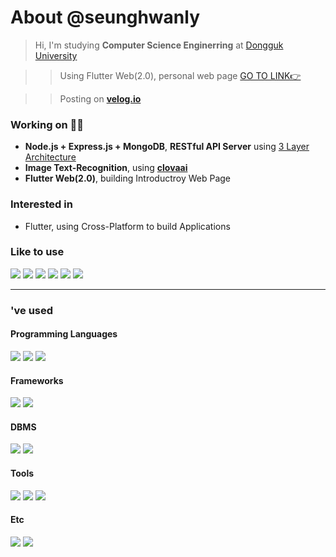 # About @seunghwanly
> Hi, I'm studying **Computer Science Enginerring** at [Dongguk University](dongguk.edu)

>> Using Flutter Web(2.0), personal web page [GO TO LINK👉](https://seunghwanly.github.io/#/)

>> Posting on [**velog.io**](https://velog.io/@seunghwanly)

### Working on 👨‍💻
- **Node.js + Express.js + MongoDB**, **RESTful API Server** using [3 Layer Architecture](https://github.com/santiq/bulletproof-nodejs)
- **Image Text-Recognition**, using [**clovaai**](https://github.com/clovaai/deep-text-recognition-benchmark)
- **Flutter Web(2.0)**, building Introductroy Web Page

### Interested in 
- Flutter, using Cross-Platform to build Applications

### Like to use
<p>
<img src='https://img.shields.io/badge/Dart-0175C2?style=for-the-badge&logo=Dart&logoColor=white&logoWidth=40'/>
<img src='https://img.shields.io/badge/-JavaScript-yellow?style=for-the-badge&logo=javascript&logoColor=white&logoWidth=40'/>
<img src='https://img.shields.io/badge/Flutter-54C5F8?style=for-the-badge&logo=flutter&logoColor=white&logoWidth=40'/>
<img src='https://img.shields.io/badge/Node%20js-68A063?style=for-the-badge&logo=Node.js&logoColor=white&logoWidth=40'/>
<img src='https://img.shields.io/badge/Nodemon-76DO4B?style=for-the-badge&logo=Nodemon&logoColor=white&logoWidth=40'/>
  <img src='https://img.shields.io/badge/Firebase-FFCA28?style=for-the-badge&logo=Firebase&logoColor=white&logoWidth=40'/>
</p>

---

### 've used
#### Programming Languages
<p>
<img src='https://img.shields.io/badge/C++-black.svg?style=for-the-badge&logo=c%2B%2B&logoColor=white&logoWidth=40'/>
<img src='https://img.shields.io/badge/Python-306998?style=for-the-badge&logo=python&logoColor=white&logoWidth=40'/>
<img src='https://img.shields.io/badge/Java-F89820?style=for-the-badge&logo=java&logoColor=white&logoWidth=40'/>
</p>

#### Frameworks
<p>
<img src='https://img.shields.io/badge/React%20Native-61DAFB?style=for-the-badge&logo=React&logoColor=white&logoWidth=40'/>
<img src='https://img.shields.io/badge/Express%20js-black?style=for-the-badge&logo=Express&logoColor=white&logoWidth=40'/>
</p>

#### DBMS
<p>
<img src='https://img.shields.io/badge/MySQL-4479A1?style=for-the-badge&logo=MySQL&logoColor=white&logoWidth=40'/>
<img src='https://img.shields.io/badge/MongoDB-47A248?style=for-the-badge&logo=MongoDB&logoColor=white&logoWidth=40'/>
</p>

#### Tools
<p>
<img src='https://img.shields.io/badge/Docker-2496ED?style=for-the-badge&logo=Docker&logoColor=white&logoWidth=40'/>
<img src='https://img.shields.io/badge/Dialogflow-FF9800?style=for-the-badge&logo=Dialogflow&logoColor=white&logoWidth=40'/>
<img src='https://img.shields.io/badge/Grafana-F46800?style=for-the-badge&logo=Grafana&logoColor=white&logoWidth=40'/>
</p>

#### Etc
<p>
<img src='https://img.shields.io/badge/Adobe%20XD-FF61F6?style=for-the-badge&logo=Adobe-XD&logoColor=white&logoWidth=40'/>
<img src='https://img.shields.io/badge/Adobe%20Premiere%20Pro-9999FF?style=for-the-badge&logo=Adobe-Premiere-Pro&logoColor=white&logoWidth=40'/>
</p>
</p>
